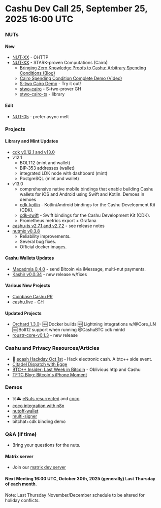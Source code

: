 # Cashu Dev Call 25, September 25, 2025  16:00 UTC

### NUTs

#### New
* [NUT-XX](https://github.com/cashubtc/nuts/pull/286) - OHTTP
* [NUT-XX](https://github.com/cashubtc/nuts/pull/288) - STARK-proven Computations (Cairo) 
    * [Bringing Zero Knowledge Proofs to Cashu: Arbitrary Spending Conditions (Blog)](https://hackmd.io/@0JLIB5rkTOiNoI1Dz9-zlQ/rkPxay8jll)
    * [Cairo Spending Condition Complete Demo (Video)](https://www.youtube.com/watch?v=nO3eZG8Nf9M)
    * [S-two Cairo Demo](https://stwo-cairo.vercel.app/) - Try it out!
    * [stwo-cairo](https://github.com/starkware-libs/stwo-cairo) - S-two-prover GH
    * [stwo-cairo-ts](https://github.com/clealabs/stwo-cairo-ts) - library


#### Edit

* [NUT-05](https://github.com/cashubtc/nuts/pull/285) - prefer async melt 



### Projects

#### Library and Mint Updates

* [cdk v0.12.1 and v13.0](https://github.com/cashubtc/cdk/releases) 
* v12.1
    - BOLT12 (mint and wallet)
    - BIP‑353 addresses (wallet)
    - integrated LDK node with dashboard (mint)
    - PostgreSQL (mint and wallet)
* v13.0 
    * comprehensive native mobile bindings that enable building Cashu wallets for iOS and Android using Swift and Kotlin. Demoes in demoes
    * [cdk-kotlin](https://github.com/cashubtc/cdk-kotlin) - Kotlin/Android bindings for the Cashu Development Kit (CDK).
    * [cdk-swift](https://github.com/cashubtc/cdk-swift) - Swift bindings for the Cashu Development Kit (CDK).
    * Prometheus metrics export + Grafana
* [cashu-ts v2.7.1 and v2.7.2](https://github.com/cashubtc/cashu-ts/releases) - see release notes
* [nutmix v0.3.8](https://github.com/lescuer97/nutmix/releases)
    - Reliability improvements.
    - Several bug fixes.
    - Official docker images.


#### Cashu Wallets Updates

* [Macadmia 0.4.0](https://github.com/zeugmaster/macadamia) - send Bitcoin via iMessage, multi-nut payments.
* [Kashir v0.0.34](https://github.com/KashirApp/Kashir/releases) - new release w/fixes




#### Various New Projects

* [Coinbase Cashu PR](https://github.com/coinbase/x402/pull/385)
* [cashu.live](https://cashu.live/) - [GH](https://github.com/shroominic/cashu-mint-status-board)

#### Updated Projects

* [Orchard 1.3.0](https://github.com/orangeshyguy21/orchard)-
🆕 Docker builds
🆕 Lightning integrations w/@Core_LN
🆕 Bolt12 support when running  @CashuBTC cdk mintd 
* [roustr-core-v0.1.3](https://github.com/Routstr/routstr-core/releases/tag/v0.1.3) - new release


### Cashu and Privacy Resources/Articles

* 🚨 [ecash Hackday Oct 1st](http://ecashhackday.github.io) -  Hack electronic cash. A btc++ side event.
* [Citadel Dispatch with Egge](https://play.fountain.fm/episode/NU2kcoUkYWAxznnm5Qg7) 
* [BTC++ Insider: Last Week in Bitcoin](https://insider.btcpp.dev/p/last-week-in-bitcoin-sep-15-21) - Oblivious http and Cashu
* [TFTC Blog: Bitcoin's iPhone Moment](https://www.tftc.io/bitcoins-iphone-moment/) 


### Demos

* ☠️🚑 [eNuts resurrected](https://github.com/Egge21M/eNuts) and [coco](https://github.com/cashubtc/coco)
* [coco integration with n8n](https://github.com/asmogo/n8n-coco)
* [nutoff-wallet](https://github.com/gzuuus/nutoff-wallet)
* [multi-signer](https://github.com/lescuer97/nutvault/tree/multi_account)
* bitchat+cdk binding demo


### Q&A (if time)
* Bring your questions for the nuts.

#### Matrix server
- Join our [matrix dev server](https://matrix.to/#/#dev:matrix.cashu.space)

#### Next Meeting 16:00 UTC, October 30th, 2025 (generally) Last Thursday of each month.  
Note: Last Thursday November/December schedule to be altered for holiday conflicts.